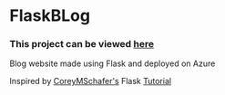 # FlaskBLog

### This project can be viewed [here](flaskblog.eastus.cloudapp.azure.com)

Blog website made using Flask and deployed on Azure

Inspired by [CoreyMSchafer's](https://www.youtube.com/channel/UCCezIgC97PvUuR4_gbFUs5g) Flask [Tutorial](https://www.youtube.com/playlist?list=PL-osiE80TeTs4UjLw5MM6OjgkjFeUxCYH)
